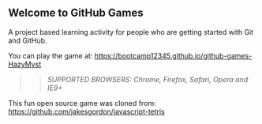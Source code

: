 ## Welcome to GitHub Games

A project based learning activity for people who are getting started with Git and GitHub.

You can play the game at: https://bootcamp12345.github.io/github-games-HazyMyst

>> _*SUPPORTED BROWSERS*: Chrome, Firefox, Safari, Opera and IE9+_

This fun open source game was cloned from: https://github.com/jakesgordon/javascript-tetris
